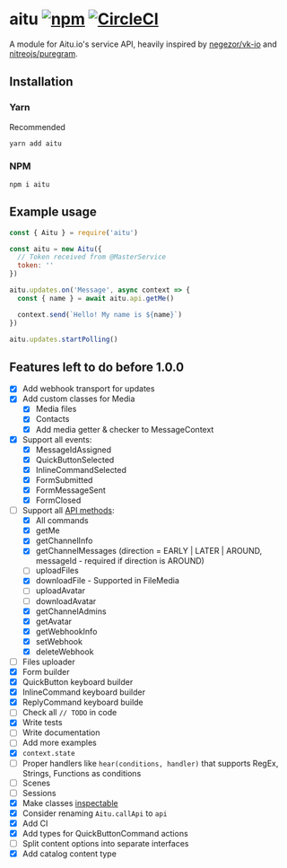 # aitu [![npm](https://img.shields.io/npm/v/aitu?style=flat-square)](https://www.npmjs.com/package/aitu) [![CircleCI](https://img.shields.io/circleci/build/github/vitalyavolyn/aitu?style=flat-square)](https://app.circleci.com/pipelines/github/vitalyavolyn/aitu?branch=master)

A module for Aitu.io's service API, heavily inspired by [negezor/vk-io](https://github.com/negezor/vk-io) and [nitreojs/puregram](https://github.com/nitreojs/puregram).

## Installation
### Yarn
Recommended
```
yarn add aitu
```

### NPM
```
npm i aitu
```

## Example usage
```js
const { Aitu } = require('aitu')

const aitu = new Aitu({
  // Token received from @MasterService
  token: ''
})

aitu.updates.on('Message', async context => {
  const { name } = await aitu.api.getMe()

  context.send(`Hello! My name is ${name}`)
})

aitu.updates.startPolling()
```

## Features left to do before 1.0.0

- [x] Add webhook transport for updates
- [x] Add custom classes for Media
  - [x] Media files
  - [x] Contacts
  - [x] Add media getter & checker to MessageContext
- [x] Support all events:
  - [x] MessageIdAssigned
  - [x] QuickButtonSelected
  - [x] InlineCommandSelected
  - [x] FormSubmitted
  - [x] FormMessageSent
  - [x] FormClosed
- [ ] Support all [API methods](https://btsdigital.github.io/bot-api-contract/endpoints.html):
  - [x] All commands
  - [x] getMe
  - [x] getChannelInfo
  - [x] getChannelMessages (direction = EARLY | LATER | AROUND, messageId - required if direction is AROUND)
  - [ ] uploadFiles
  - [x] downloadFile - Supported in FileMedia
  - [ ] uploadAvatar
  - [ ] downloadAvatar
  - [x] getChannelAdmins
  - [x] getAvatar
  - [x] getWebhookInfo
  - [x] setWebhook
  - [x] deleteWebhook
- [ ] Files uploader
- [x] Form builder
- [x] QuickButton keyboard builder
- [x] InlineCommand keyboard builder
- [x] ReplyCommand keyboard builde
- [ ] Check all `// TODO` in code
- [x] Write tests
- [ ] Write documentation
- [ ] Add more examples
- [x] `context.state`
- [ ] Proper handlers like `hear(conditions, handler)` that supports RegEx, Strings, Functions as conditions
- [ ] Scenes
- [ ] Sessions
- [x] Make classes [inspectable](https://github.com/negezor/inspectable)
- [x] Consider renaming `Aitu.callApi` to `api`
- [x] Add CI
- [x] Add types for QuickButtonCommand actions
- [ ] Split content options into separate interfaces
- [x] Add catalog content type
